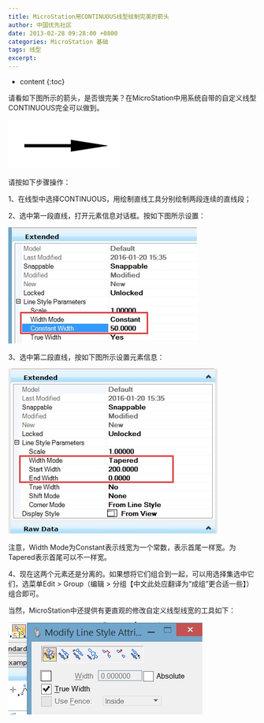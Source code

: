 ```yaml
---
title: MicroStation用CONTINUOUS线型绘制完美的箭头
author: 中国优先社区
date: 2013-02-28 09:28:00 +0800
categories: MicroStation 基础
tags: 线型
excerpt: 
---
```

* content
{:toc}

请看如下图所示的箭头，是否很完美？在MicroStation中用系统自带的自定义线型CONTINUOUS完全可以做到。

![](/img/2022/2022-09-30-20-20-33.png)

请按如下步骤操作：

1、在线型中选择CONTINUOUS，用绘制直线工具分别绘制两段连续的直线段；

2、选中第一段直线，打开元素信息对话框。按如下图所示设置：

![](/img/2022/2022-09-30-20-20-42.png)

3、选中第二段直线，按如下图所示设置元素信息：

![](/img/2022/2022-09-30-20-20-50.png)

注意，Width Mode为Constant表示线宽为一个常数，表示首尾一样宽。为Tapered表示首尾可以不一样宽。

4、现在这两个元素还是分离的。如果想将它们组合到一起，可以用选择集选中它们，选菜单Edit > Group（编辑 > 分组【中文此处应翻译为“成组”更合适一些】）组合即可。

当然，MicroStation中还提供有更直观的修改自定义线型线宽的工具如下：

![](/img/2022/2022-09-30-20-20-58.png)